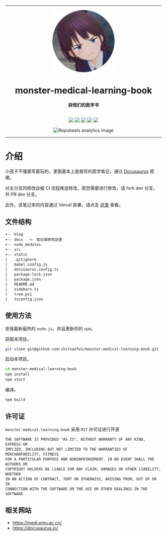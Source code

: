 <div align="center">
    <hr>
    <img src="./static/img/humor.png" height="200" alt="humor"> 
    <h1>monster-medical-learning-book</h1>
    <b>妖怪们的医学书</b>
</div>

<br>

<p align="center">
    <a href="https://github.com/chitsanfei/monster-medical-learning-book/issues"><img src="https://img.shields.io/github/issues/chitsanfei/monster-medical-learning-book"></a>
    <a href="https://github.com/chitsanfei/monster-medical-learning-book/forks"><img src="https://img.shields.io/github/forks/chitsanfei/monster-medical-learning-book"></a>
    <a href="https://github.com/chitsanfei/monster-medical-learning-book"><img src="https://img.shields.io/github/stars/chitsanfei/monster-medical-learning-book"></a>
    <a href="https://github.com/chitsanfei/monster-medical-learning-book/blob/main/LICENSE"><img src="https://img.shields.io/github/license/chitsanfei/monster-medical-learning-book"></a>
    <a href="https://github.com/chitsanfei/monster-medical-learning-book"><img src="https://img.shields.io/github/commit-activity/t/chitsanfei/monster-medical-learning-book"></a>
</p>

<div align="center">
    <img src="https://repobeats.axiom.co/api/embed/6e052532434e86c4c747d06ce3edd82f365646ab.svg" alt="Repobeats analytics image">
</div>


---

# 介绍

小孩子不懂事写着玩的，里面基本上是我写的医学笔记，通过 [Docusaurus](https://docusaurus.io/) 搭建。

对主分支的修改会被 CI 流程推送修改，若您需要进行修改，请 fork dev 分支，并 PR dev 分支。

此外，该笔记本的内容通过 Vercel 部署，请点击 [这里](https://medi.emu.ac.cn/) 查看。

## 文件结构

```
+-- blog
+-- docs   <- 笔记请修改这里
+-- node_modules
+-- src
+-- static
|   .gitignore
|   babel.config.js
|   docusaurus.config.ts
|   package-lock.json
|   package.json
|   README.md
|   sidebars.ts
|   tree.ps1
|   tsconfig.json
```

## 使用方法

安装最新最热的 `node.js`，并且更新你的 `npm`。

获取本项目。

```bash
git clone git@github.com:chitsanfei/monster-medical-learning-book.git
```

启动本项目。

```bash
cd monster-medical-learning-book
npm install
npm start
```

编译。
```bash
npm build
```

## 许可证

`monster-medical-learning-book` 采用 `MIT` 许可证进行开源

```text
THE SOFTWARE IS PROVIDED "AS IS", WITHOUT WARRANTY OF ANY KIND, EXPRESS OR
IMPLIED, INCLUDING BUT NOT LIMITED TO THE WARRANTIES OF MERCHANTABILITY, FITNESS
FOR A PARTICULAR PURPOSE AND NONINFRINGEMENT. IN NO EVENT SHALL THE AUTHORS OR
COPYRIGHT HOLDERS BE LIABLE FOR ANY CLAIM, DAMAGES OR OTHER LIABILITY, WHETHER
IN AN ACTION OF CONTRACT, TORT OR OTHERWISE, ARISING FROM, OUT OF OR IN
CONNECTION WITH THE SOFTWARE OR THE USE OR OTHER DEALINGS IN THE SOFTWARE.
```

## 相关网站
- https://medi.emu.ac.cn/
- https://docusaurus.io/